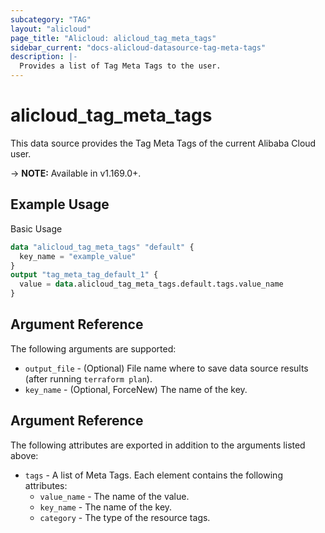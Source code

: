 ```yaml
---
subcategory: "TAG"
layout: "alicloud"
page_title: "Alicloud: alicloud_tag_meta_tags"
sidebar_current: "docs-alicloud-datasource-tag-meta-tags"
description: |-
  Provides a list of Tag Meta Tags to the user.
---
```


# alicloud\_tag\_meta\_tags

This data source provides the Tag Meta Tags of the current Alibaba Cloud user.

-> **NOTE:** Available in v1.169.0+.

## Example Usage

Basic Usage

```terraform
data "alicloud_tag_meta_tags" "default" {
  key_name = "example_value"
}
output "tag_meta_tag_default_1" {
  value = data.alicloud_tag_meta_tags.default.tags.value_name
}
```

## Argument Reference

The following arguments are supported:

* `output_file` - (Optional) File name where to save data source results (after running `terraform plan`).
* `key_name` - (Optional, ForceNew) The name of the key.

## Argument Reference

The following attributes are exported in addition to the arguments listed above:

* `tags` - A list of Meta Tags. Each element contains the following attributes:
  * `value_name` - The name of the value.
  * `key_name` - The name of the key.
  * `category` - The type of the resource tags.